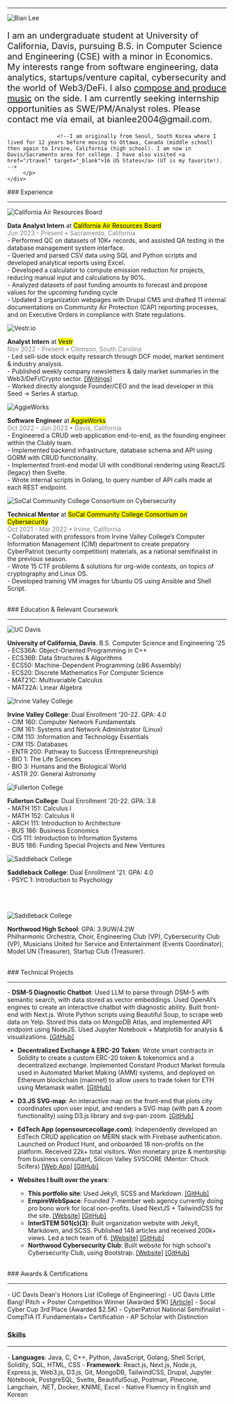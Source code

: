 ---
---

<hr/>
<div class="content-container">
    <img src="/assets/new.jpg" alt="Bian Lee" class="pfp-image">
    <div class="content-text">
        <p style="font-size: 1.25rem">
           I am an undergraduate student at University of California, Davis, pursuing B.S. in Computer Science and Engineering (CSE) with a minor in Economics. My interests range from software engineering, data analytics, startups/venture capital, cybersecurity and the world of Web3/DeFi. I also <a href="https://open.spotify.com/artist/5QHoUe5kwjvOfjfHrbVTBY?si=W__FkkEbQz-Wu1P7A69EFA" target="_blank">compose and produce music</a> on the side. I am currently seeking internship opportunities as SWE/PM/Analyst roles. Please contact me via email, at bianlee2004@gmail.com.

                    <!--I am originally from Seoul, South Korea where I lived for 12 years before moving to Ottawa, Canada (middle school) then again to Irvine, California (high school). I am now in Davis/Sacramento area for college. I have also visited <a href="/travel" target="_blank">16 US States</a> (UT is my favorite!).  -->
         </p>
    </div>

</div>
<!-- -->
### Experience
<hr/>
<div class="content-container">
    <img src="/assets/carb.jpeg" alt="California Air Resources Board" class="content-image">
    <div class="content-text">
        <p>
            <b>Data Analyst Intern</b> at <mark>California Air Resources Board</mark>
            <br/><span style="color: gray">Jun 2023 - Present • Sacramento, California</span>
            <br/> - Performed QC on datasets of 10K+ records, and assisted QA testing in the database management system interface.
            <br/> - Queried and parsed CSV data using SQL and Python scripts and developed analytical reports using Excel.
            <br/> - Developed a calculator to compute emission reduction for projects, reducing manual input and calculations by 90%.
            <br/> - Analyzed datasets of past funding amounts to forecast and propose values for the upcoming funding cycle
            <br/> - Updated 3 organization webpages with Drupal CMS and drafted 11 internal documentations on Community Air Protection (CAP) reporting processes, and on Executive Orders in compliance with State regulations.
        </p>
    </div>
</div>

<!--
<div class="content-container">
    <img src="/assets/carb.jpeg" alt="California Air Resources Board" class="content-image">
    <div class="content-text">
        <p>
            <b>Data Analyst Intern</b> at California Air Resources Board
            <br/> - Performed data quality control and assisted database migration to .NET system.
            <br/> - Generated analytical reports on CSV datasets using Excel, SQL query commands, and Python scripting. Developed a calculator tool to compute emission reduction data for equipment, given load factor values and formulas.
            <br/> - Assisted organization webpage creation with Drupal CMS. Drafted 11 internal documentations on Community Air Protection (CAP) reporting processes and on executive orders in compliance with State regulations.
        </p>
    </div>
</div>
-->

<div class="content-container">
    <img src="/assets/vestr.jpeg" alt="Vestr.io" class="content-image">
    <div class="content-text">
        <p>
            <b>Analyst Intern</b> at <mark>Vestr</mark>
            <br/><span style="color: gray">Nov 2022 - Present • Clemson, South Carolina</span>
            <br/> - Led sell-side stock equity research through DCF model, market sentiment & industry analysis.
            <br/> - Published weekly company newsletters & daily market summaries in the Web3/DeFi/Crypto sector. <a href="/writing" target="_blank">[Writings]</a>
            <br/> - Worked directly alongside Founder/CEO and the lead developer in this Seed → Series A startup.
        </p>
    </div>
</div>

<div class="content-container">
    <img src="/assets/aggieworksSecond.jpeg" alt="AggieWorks" class="content-image">
    <div class="content-text">
        <p>
          <b>Software Engineer</b> at <mark>AggieWorks</mark>
          <br/><span style="color: gray">Oct 2022 - Jun 2023 • Davis, California</span>
          <br/> - Engineered a CRUD web application end-to-end, as the founding engineer within the Clubly team.
          <br/> - Implemented backend infrastructure, database schema and API using GORM with CRUD functionality.
          <br/> - Implemented front-end modal UI with conditional rendering using ReactJS (legacy) then Svelte.
          <br/> - Wrote internal scripts in Golang, to query number of API calls made at each REST endpoint.
        </p>
    </div>
</div>

<div class="content-container">
    <img src="/assets/socal.png" alt="SoCal Community College Consortium on Cybersecurity" class="content-image">
    <div class="content-text">
        <p>
          <b>Technical Mentor</b> at <mark>SoCal Community College Consortium on Cybersecurity</mark>
            <br/><span style="color: gray">Oct 2021 - Mar 2022 • Irvine, California</span>
          <br/> - Collaborated with professors from Irvine Valley College’s Computer Information Management (CIM) department to
create prepatory CyberPatriot (security competition) materials, as a national semifinalist in the previous season. 
          <br/> - Wrote 15 CTF problems & solutions for org-wide contests, on topics of cryptography and Linux OS.
          <br/> - Developed training VM images for Ubuntu OS using Ansible and Shell Script. 
        </p>
    </div>
</div>

<!--
<div class="content-container">
    <img src="/assets/interstem.jpeg" alt="InterSTEM 501(c)(3)" class="content-image">
    <div class="content-text">
        <p>
          <b>Webmaster</b> at InterSTEM 501(c)(3)
          <br/> - Built organization website (<a href="https://interstem.us" target="_blank">interstem.us</a>) with Jekyll, Markdown, SCSS. Published 148 articles, w/ 200k+ views.
          <br/> - Remotely taught 3 students a prepatory curriculum to help attain CompTIA IT Fundamentals+ Certification.
        </p>
    </div>
</div>

-->

<!--
## Misc. Work Experience

- <b>Part-Time Cashier</b> at local restaurant
- <b>Part-Time Team Member</b> at Panera Bread
-->

<br/>
### Education & Relevant Coursework
<hr/>

<div class="content-container">
    <img src="/assets/davis.png" alt="UC Davis" class="content-image">
    <div class="content-text">
        <p>
       <b>University of California, Davis</b>. B.S. Computer Science and Engineering '25
      <br/> - ECS36A: Object-Oriented Programming in C++
      <br/> - ECS36B: Data Structures & Algorithms
      <br/> - ECS50: Machine-Dependent Programming (x86 Assembly)
      <br/> - ECS20: Discrete Mathematics For Computer Science
      <br/> - MAT21C: Multivariable Calculus
      <br/> - MAT22A: Linear Algebra
        </p>
    </div>
</div>

<div class="content-container">
    <img src="/assets/ivc.png" alt="Irvine Valley College" class="content-image">
    <div class="content-text">
        <p>
       <b>Irvine Valley College</b>: Dual Enrollment '20-22. GPA: 4.0
      <br/> - CIM 160: Computer Network Fundamentals
      <br/> - CIM 161: Systems and Network Administrator (Linux)
      <br/> - CIM 110: Information and Technology Essentials
      <br/> - CIM 115: Databases
      <br/> - ENTR 200: Pathway to Success (Entrepreneurship)
      <br/> - BIO 1: The Life Sciences
      <br/> - BIO 3: Humans and the Biological World
      <br/> - ASTR 20: General Astronomy
        </p>
    </div>
</div>

<div class="content-container">
    <img src="/assets/fullerton.png" alt="Fullerton College" class="content-image">
    <div class="content-text">
        <p>
        <b>Fullerton College</b>: Dual Enrollment '20-22. GPA: 3.8
        <br/> - MATH 151: Calculus I
        <br/> - MATH 152: Calculus II
        <br/> - ARCH 111: Introduction to Architecture
        <br/> - BUS 186: Business Economics
        <br/> - CIS 111: Introduction to Information Systems
        <br/> - BUS 186: Funding Special Projects and New Ventures
        </p>
    </div>
</div>

<div class="content-container">
    <img src="/assets/saddleback.png" alt="Saddleback College" class="content-image">
    <div class="content-text">
        <p>
      <b>Saddleback College</b>: Dual Enrollment '21. GPA: 4.0
      <br/> - PSYC 1: Introduction to Psychology
        </p><br/><br/><br/>
    </div>
</div>

<div class="content-container">
    <img src="/assets/northwood.jpeg" alt="Saddleback College" class="content-image">
    <div class="content-text">
        <p>
      <b>Northwood High School</b>: GPA: 3.9UW/4.2W
      <br/>Philharmonic Orchestra, Choir, Engineering Club (VP), Cybersecurity Club (VP), Musicians United for Service and Entertainment (Events Coordinator), Model UN (Treasurer), Startup Club (Treasurer).
        </p>
    </div>
</div>

<br/>
### Technical Projects
<hr/>
- <b>DSM-5 Diagnostic Chatbot</b>: Used LLM to parse through DSM-5 with semantic search, with data stored as vector embeddings. Used OpenAI’s engines to create an interactive chatbot with diagnostic ability. Built front-end with Next.js. Wrote Python scripts using Beautiful Soup, to scrape web data on Yelp. Stored this data on MongoDB Atlas, and implemented API endpoint using NodeJS. Used Jupyter Notebook + Matplotlib for analysis & visualizations. <a href="https://github.com/ritvikir/hackdavis" target="_blank">[GitHub]</a>

- <b>Decentralized Exchange & ERC-20 Token</b>: Wrote smart contracts in Solidity to create a custom ERC-20 token & tokenomics and a decentralized exchange. Implemented Constant Product Market formula used in Automated Market Making (AMM) systems, and deployed on Ethereum blockchain (mainnet) to allow users to trade token for ETH using Metamask wallet. <a href="https://github.com/BianLee/Decentralized-Exchange-Model-ERC-20-Token" target="_blank">[GitHub]</a>

- <b>D3.JS SVG-map</b>: An interactive map on the front-end that plots city coordinates upon user input, and renders a SVG map (with pan & zoom functionality) using D3.js library and svg-pan-zoom. <a href="https://github.com/BianLee/D3-SVG-Map" target="_blank">[GitHub]</a>

- <b>EdTech App (opensourcecollage.com)</b>: Independently developed an EdTech CRUD application on MERN stack with Firebase authentication. Launched on Product Hunt, and onboarded 18 non-profits on the platform. Received 22k+ total visitors. Won monetary prize & mentorship from business consultant, Silicon Valley SVSCORE (Mentor: Chuck Scifers) <a href="https://opensourcecollage.com" target="_blank">[Web App]</a> <a href="https://github.com/BianLee/opensourcecollage.com" target="_blank">[GitHub]</a>

- <b>Websites I built over the years</b>:
  - <b>This portfolio site</b>: Used Jekyll, SCSS and Markdown. <a href="https://github.com/BianLee/Personal-Website" target="_blank">[GitHub]</a>
  - <b>EmpireWebSpace</b>: Founded 7-member web agency currently doing pro bono work for local non-profits. Used NextJS + TailwindCSS for the site. <a href="https://www.empireweb.space/" target="_blank">[Website]</a> <a href="https://github.com/Empirewebspace/empirewebspace" target="_blank">[GitHub]</a>
  - <b>InterSTEM 501(c)(3)</b>: Built organization website with Jekyll, Markdown, and SCSS. Published 148 articles and received 200k+ views. Led a tech team of 6. <a href="https://interstem.us" target="_blank">[Website]</a> <a href="https://github.com/InterSTEMDev/interstem.us" target="_blank">[GitHub]</a>
  - <b>Northwood Cybersecurity Club</b>: Built website for high school's Cybersecurity Club, using Bootstrap. <a href="https://nhscyber.club" target="_blank">[Website]</a> <a href="https://github.com/BianLee/nhscyber.club.git" target="_blank">[GitHub]</a>

<br/>
### Awards & Certifications
<hr/>
<div style="margin-top:1rem"></div>
- UC Davis Dean's Honors List (College of Engineering)
- UC Davis Little Bang! Pitch + Poster Competition Winner (Awarded $1K) <a href="https://innovate.ucdavis.edu/blog/borrow-blog" target="_blank">[Article]</a>
- Socal Cyber Cup 3rd Place (Awarded $2.5K)
- CyberPatriot National Semifinalist
- CompTIA IT Fundamentals+ Certification
- AP Scholar with Distinction

### Skills

<hr/>
<div style="margin-top:1rem"></div>
- <b>Languages</b>: Java, C, C++, Python, JavaScript, Golang, Shell Script, Solidity, SQL, HTML, CSS
- <b>Framework</b>: React.js, Next.js, Node.js, Express.js, Web3.js, D3.js, Git, MongoDB, TailwindCSS, Drupal, Jupyter
  Notebook, PostgreSQL, Svelte, BeautifulSoup, Postman, Pinecone, Langchain, .NET, Docker, KNIME, Excel
- Native Fluency in English and Korean
